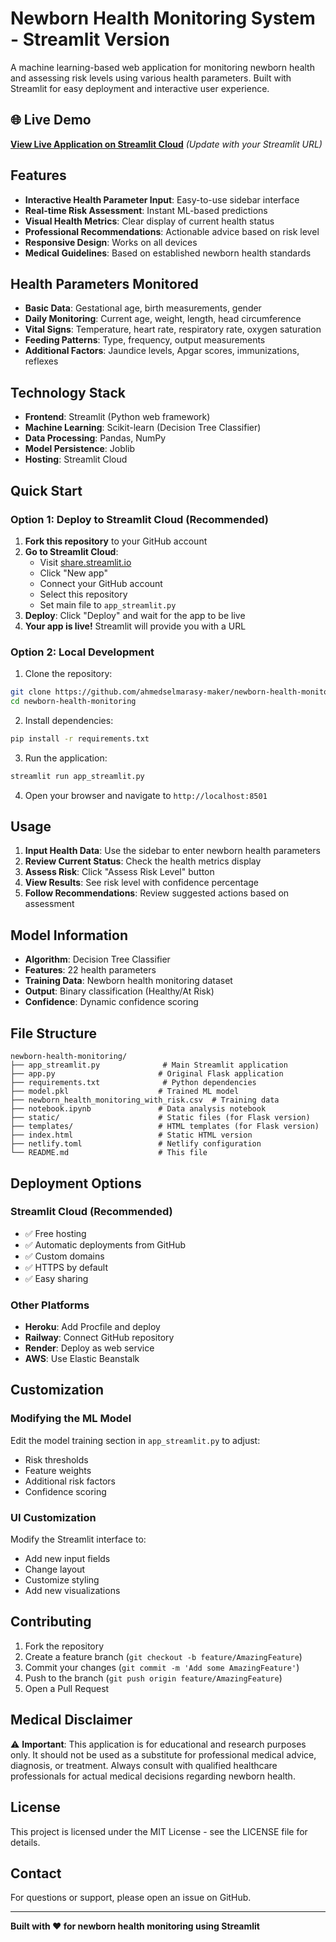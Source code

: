 # Newborn Health Monitoring System - Streamlit Version

A machine learning-based web application for monitoring newborn health and assessing risk levels using various health parameters. Built with Streamlit for easy deployment and interactive user experience.

## 🌐 Live Demo

[**View Live Application on Streamlit Cloud**](https://your-app-name.streamlit.app) *(Update with your Streamlit URL)*

## Features

- **Interactive Health Parameter Input**: Easy-to-use sidebar interface
- **Real-time Risk Assessment**: Instant ML-based predictions
- **Visual Health Metrics**: Clear display of current health status
- **Professional Recommendations**: Actionable advice based on risk level
- **Responsive Design**: Works on all devices
- **Medical Guidelines**: Based on established newborn health standards

## Health Parameters Monitored

- **Basic Data**: Gestational age, birth measurements, gender
- **Daily Monitoring**: Current age, weight, length, head circumference
- **Vital Signs**: Temperature, heart rate, respiratory rate, oxygen saturation
- **Feeding Patterns**: Type, frequency, output measurements
- **Additional Factors**: Jaundice levels, Apgar scores, immunizations, reflexes

## Technology Stack

- **Frontend**: Streamlit (Python web framework)
- **Machine Learning**: Scikit-learn (Decision Tree Classifier)
- **Data Processing**: Pandas, NumPy
- **Model Persistence**: Joblib
- **Hosting**: Streamlit Cloud

## Quick Start

### Option 1: Deploy to Streamlit Cloud (Recommended)

1. **Fork this repository** to your GitHub account
2. **Go to Streamlit Cloud**:
   - Visit [share.streamlit.io](https://share.streamlit.io)
   - Click "New app"
   - Connect your GitHub account
   - Select this repository
   - Set main file to `app_streamlit.py`
3. **Deploy**: Click "Deploy" and wait for the app to be live
4. **Your app is live!** Streamlit will provide you with a URL

### Option 2: Local Development

1. Clone the repository:
```bash
git clone https://github.com/ahmedselmarasy-maker/newborn-health-monitoring.git
cd newborn-health-monitoring
```

2. Install dependencies:
```bash
pip install -r requirements.txt
```

3. Run the application:
```bash
streamlit run app_streamlit.py
```

4. Open your browser and navigate to `http://localhost:8501`

## Usage

1. **Input Health Data**: Use the sidebar to enter newborn health parameters
2. **Review Current Status**: Check the health metrics display
3. **Assess Risk**: Click "Assess Risk Level" button
4. **View Results**: See risk level with confidence percentage
5. **Follow Recommendations**: Review suggested actions based on assessment

## Model Information

- **Algorithm**: Decision Tree Classifier
- **Features**: 22 health parameters
- **Training Data**: Newborn health monitoring dataset
- **Output**: Binary classification (Healthy/At Risk)
- **Confidence**: Dynamic confidence scoring

## File Structure

```
newborn-health-monitoring/
├── app_streamlit.py              # Main Streamlit application
├── app.py                       # Original Flask application
├── requirements.txt              # Python dependencies
├── model.pkl                    # Trained ML model
├── newborn_health_monitoring_with_risk.csv  # Training data
├── notebook.ipynb               # Data analysis notebook
├── static/                      # Static files (for Flask version)
├── templates/                   # HTML templates (for Flask version)
├── index.html                   # Static HTML version
├── netlify.toml                 # Netlify configuration
└── README.md                    # This file
```

## Deployment Options

### Streamlit Cloud (Recommended)
- ✅ Free hosting
- ✅ Automatic deployments from GitHub
- ✅ Custom domains
- ✅ HTTPS by default
- ✅ Easy sharing

### Other Platforms
- **Heroku**: Add Procfile and deploy
- **Railway**: Connect GitHub repository
- **Render**: Deploy as web service
- **AWS**: Use Elastic Beanstalk

## Customization

### Modifying the ML Model
Edit the model training section in `app_streamlit.py` to adjust:
- Risk thresholds
- Feature weights
- Additional risk factors
- Confidence scoring

### UI Customization
Modify the Streamlit interface to:
- Add new input fields
- Change layout
- Customize styling
- Add new visualizations

## Contributing

1. Fork the repository
2. Create a feature branch (`git checkout -b feature/AmazingFeature`)
3. Commit your changes (`git commit -m 'Add some AmazingFeature'`)
4. Push to the branch (`git push origin feature/AmazingFeature`)
5. Open a Pull Request

## Medical Disclaimer

⚠️ **Important**: This application is for educational and research purposes only. It should not be used as a substitute for professional medical advice, diagnosis, or treatment. Always consult with qualified healthcare professionals for actual medical decisions regarding newborn health.

## License

This project is licensed under the MIT License - see the LICENSE file for details.

## Contact

For questions or support, please open an issue on GitHub.

---

**Built with ❤️ for newborn health monitoring using Streamlit**
